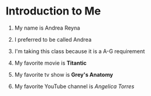 # Introduction to Me

1. My name is Andrea Reyna

1. I preferred to be called  Andrea


1. I'm taking this class because  it is a A-G requirement 

1. My favorite movie is **Titantic**

1. My favorite tv show is **Grey's Anatomy**

1. My favorite YouTube channel is *Angelica Torres*


